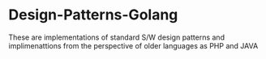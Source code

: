 # Design-Patterns-Golang
These are implementations of standard S/W design patterns and implimenattions from the perspective of older languages as PHP and JAVA
